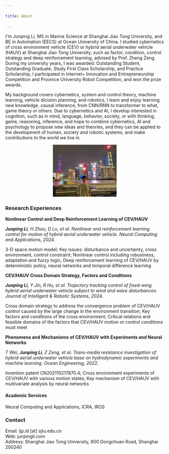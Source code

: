 ```yaml
---

title: About

---
```


I'm Junping Li, MS in Marine Science at Shanghai Jiao Tong University, and BE in Automation (EECS) at Ocean University of China. I studied cybernetics of cross environment vehicle (CEV) or hybrid aerial underwater vehicle (HAUV) at Shanghai Jiao Tong University, such as factor, condition, control strategy and deep reinforcement learning, advised by Prof. Zheng Zeng. During my university years, I was awarded: Outstanding Student, Outstanding Graduate, Study First Class Scholarship, and Practice Scholarship; I participated in Internet+ Innovation and Entrepreneurship Competition and Province University Robot Competition, and won the prize awards.

My background covers cybernetics, system and control theory, machine learning, vehicle dicision planning, and robotics, I learn and enjoy learning new knowledge, causal inference, from CNN/RNN to transformer to what, game theory or others. Due to cybernetics and AI, I develop interested in cognition, such as in mind, language, behavior, society, or with thinking, game, reasoning, inference, and hope to combine cybernetics, AI and psychology to propose new ideas and theories, and they can be applied to the development of human, society and robotic systems, and make contributions to the world we live in.

<div align="center">
  <img src="./pic/sh.jpg" alt=" " style="width: 40%; height: auto;">
</div>

### Research Experiences

**Nonlinear Control and Deep Reinforcement Learning of CEV/HAUV**<br>

***Junping Li**, H Zhou, D Lu, et al. Nonlinear and reinforcement learning control for motion of hybrid aerial underwater vehicle. Neural Computing and Applications, 2024.*

3-D space motion model; Key issues: disturbance and uncertainty, cross environment, control constraint; Nonlinear control including robustness, adaptation and fuzzy logic; Deep reinforcement learning of CEV/HAUV by deterministic policy, neural networks and temporal difference learning

**CEV/HAUV Cross Domain Strategy, Factors and Conditions**

***Junping Li**, Y Jin, R Hu, et al. Trajectory tracking control of fixed-wing hybrid aerial underwater vehicle subject to wind and wave disturbances. Journal of Intelligent & Robotic Systems, 2024.*

Cross domain strategy to address the convergence problem of CEV/HAUV control caused by the large change in the environment transition; Key factors and conditions of the cross environment; Critical relations and feasible domains of the factors that CEV/HAUV motion or control conditions must meet

**Phenomena and Mechanisms of CEV/HAUV with Experiments and Neural Networks**

*T Wei, **Junping Li**, Z Zeng, et al. Trans-media resistance investigation of hybrid aerial underwater vehicle base on hydrodynamic experiments and machine learning. Ocean Engineering, 2022.*

Invention patent CN202110217870.4; Cross environment experiments of CEV/HAUV with various motion states; Key mechanism of CEV/HAUV with multivariate analysis by neural networks

#### Academic Services

Neural Computing and Applications, ICRA, IROS

### Contact
Email: ljp.id [at] sjtu.edu.cn <br>
Web: junpingli.com <br>
Address: Shanghai Jiao Tong University, 800 Dongchuan Road, Shanghai 200240





<!--
<script>document.title = "J L";</script>
-->

<!--
<script>document.querySelector('h1').innerHTML = 'J L';</script>
-->




